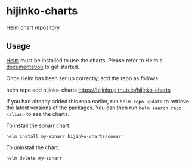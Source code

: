 # hijinko-charts
Helm chart repository
## Usage

[Helm](https://helm.sh) must be installed to use the charts.  Please refer to
Helm's [documentation](https://helm.sh/docs) to get started.

Once Helm has been set up correctly, add the repo as follows:

  helm repo add hijinko-charts https://hijinko.github.io/hijinko-charts

If you had already added this repo earlier, run `helm repo update` to retrieve
the latest versions of the packages.  You can then run `helm search repo
<alias>` to see the charts.

To install the sonarr chart:

    helm install my-sonarr hijinko-charts/sonarr

To uninstall the chart:

    helm delete my-sonarr
